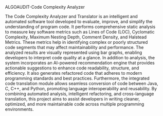 ALGOAUDIT-Code Complexity Analyzer 

The Code Complexity Analyzer and Translator is an intelligent and automated software tool developed to evaluate, improve, and simplify the understanding of program code. It performs comprehensive static analysis to measure key software metrics such as Lines of Code (LOC), Cyclomatic Complexity, Maximum Nesting Depth, Comment Density, and Halstead Metrics. These metrics help in identifying complex or poorly structured code segments that may affect maintainability and performance. The analyzed results are visually represented using bar graphs, enabling developers to interpret code quality at a glance. In addition to analysis, the system incorporates an AI-powered recommendation engine that provides actionable suggestions to enhance code readability, structure, and efficiency. It also generates refactored code that adheres to modern programming standards and best practices. Furthermore, the integrated code translation module allows seamless conversion of code between Java, C, C++, and Python, promoting language interoperability and reusability. By combining automated analysis, intelligent refactoring, and cross-language translation, this project aims to assist developers in writing cleaner, optimized, and more maintainable code across multiple programming environments.
